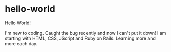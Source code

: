 # hello-world

Hello World!

I'm new to coding. Caught the bug recently and now I can't put it down! I am starting with HTML, CSS, JScript and Ruby on Rails. Learning more and more each day.
